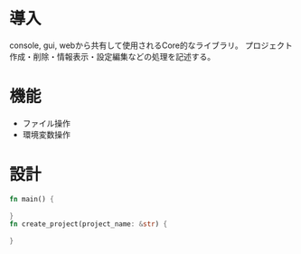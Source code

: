 # 導入

console, gui, webから共有して使用されるCore的なライブラリ。
プロジェクト作成・削除・情報表示・設定編集などの処理を記述する。

# 機能
- ファイル操作
- 環境変数操作

# 設計
```rust
fn main() {
  
}
fn create_project(project_name: &str) {
  
}

```

